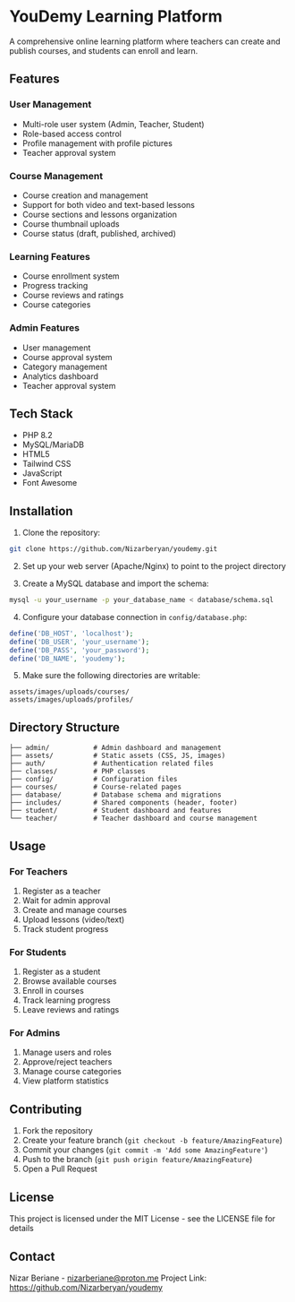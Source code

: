 # YouDemy Learning Platform

A comprehensive online learning platform where teachers can create and publish courses, and students can enroll and learn.

## Features

### User Management

- Multi-role user system (Admin, Teacher, Student)
- Role-based access control
- Profile management with profile pictures
- Teacher approval system

### Course Management

- Course creation and management
- Support for both video and text-based lessons
- Course sections and lessons organization
- Course thumbnail uploads
- Course status (draft, published, archived)

### Learning Features

- Course enrollment system
- Progress tracking
- Course reviews and ratings
- Course categories

### Admin Features

- User management
- Course approval system
- Category management
- Analytics dashboard
- Teacher approval system

## Tech Stack

- PHP 8.2
- MySQL/MariaDB
- HTML5
- Tailwind CSS
- JavaScript
- Font Awesome

## Installation

1. Clone the repository:

```bash
git clone https://github.com/Nizarberyan/youdemy.git
```

2. Set up your web server (Apache/Nginx) to point to the project directory

3. Create a MySQL database and import the schema:

```bash
mysql -u your_username -p your_database_name < database/schema.sql
```

4. Configure your database connection in `config/database.php`:

```php
define('DB_HOST', 'localhost');
define('DB_USER', 'your_username');
define('DB_PASS', 'your_password');
define('DB_NAME', 'youdemy');
```

5. Make sure the following directories are writable:

```
assets/images/uploads/courses/
assets/images/uploads/profiles/
```

## Directory Structure

```
├── admin/           # Admin dashboard and management
├── assets/          # Static assets (CSS, JS, images)
├── auth/            # Authentication related files
├── classes/         # PHP classes
├── config/          # Configuration files
├── courses/         # Course-related pages
├── database/        # Database schema and migrations
├── includes/        # Shared components (header, footer)
├── student/         # Student dashboard and features
└── teacher/         # Teacher dashboard and course management
```

## Usage

### For Teachers

1. Register as a teacher
2. Wait for admin approval
3. Create and manage courses
4. Upload lessons (video/text)
5. Track student progress

### For Students

1. Register as a student
2. Browse available courses
3. Enroll in courses
4. Track learning progress
5. Leave reviews and ratings

### For Admins

1. Manage users and roles
2. Approve/reject teachers
3. Manage course categories
4. View platform statistics

## Contributing

1. Fork the repository
2. Create your feature branch (`git checkout -b feature/AmazingFeature`)
3. Commit your changes (`git commit -m 'Add some AmazingFeature'`)
4. Push to the branch (`git push origin feature/AmazingFeature`)
5. Open a Pull Request

## License

This project is licensed under the MIT License - see the LICENSE file for details

## Contact

Nizar Beriane - nizarberiane@proton.me
Project Link: https://github.com/Nizarberyan/youdemy
